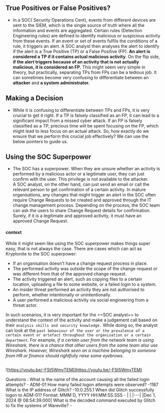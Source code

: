 ## True Positives or False Positives?
- In a SOC( Security Operations Cent), events from different devices are sent to the SIEM, which is the single source of truth where all the information and events are aggregated. Certain rules (Detection Engineering rules) are defined to identify malicious or suspicious activity from these events. If an event or set of events fulfils the conditions of a rule, it triggers an alert. A SOC analyst then analyses the alert to identify if the alert is a True Positive (TP) or a False Positive (FP). **An alert is considered a TP if it contains actual malicious activity**. On the flip side, **if the alert triggers because of an activity that is not actually malicious, it is considered an FP.** This might seem very simple in theory, but practically, separating TPs from FPs can be a tedious job. It can sometimes become very confusing to differentiate between an **attacker** and **a system administrator.**
## Making a Decision

- While it is confusing to differentiate between TPs and FPs, it is very crucial to get it right. If a TP is falsely classified as an FP, it can lead to a significant impact from a missed cyber attack. If an FP is falsely classified as a TP, precious time will be spent focusing on the FP, which might lead to less focus on an actual attack. So, how exactly do we ensure that we perform this crucial job effectively? We can use the below pointers to guide us.

## Using the SOC Superpower
- The SOC has a superpower. When they are unsure whether an activity is performed by a malicious actor or a legitimate user, they can just confirm with the user. This privilege is not available to the attacker. A SOC analyst, on the other hand, can just send an email or call the relevant person to get confirmation of a certain activity. In mature organisations, any changes that might trigger an alert in the SOC often require Change Requests to be created and approved through the IT change management process. Depending on the process, the SOC team can ask the users to share Change Request details for confirmation. Surely, if it is a legitimate and approved activity, it must have an approved Change Request.

#### context
While it might seem like using the SOC superpower makes things super easy, that is not always the case. There are cases which can act as Kryptonite to the SOC superpower:

- If an organisation doesn't have a change request process in place.
- The performed activity was outside the scope of the change request or was different from that of the approved change request.
- The activity triggered an alert, such as copying files to a certain location, uploading a file to some website, or a failed login to a system. 
- An insider threat performed an activity they are not authorised to perform, whether intentionally or unintentionally.
- A user performed a malicious activity via social engineering from a threat actor.

In such scenarios, it is very important for the ==SOC analyst== to understand the context of the activity and make a judgement call based on their `analysis skills and security knowledge.` While doing so, the analyst can look at the `past behaviour of the user or the prevalence of a certain event or artefact throughout the organisation or a certain department`. For example, *if a certain user from the network team is using Wireshark, there is a chance that other users from the same team also use Wireshark. However, Wireshark seen on a machine belonging to someone from HR or finance should rightfully raise some eyebrows.*

##

![https://youtu.be/-FSt5WmvTEM](https://youtu.be/-FSt5WmvTEM)

Questions : 
What is the name of the account causing all the failed login attempts? - ADM-01
How many failed logon attempts were observed? -1187
What is the IP address of Glitch? -10.0.255.1
When did Glitch successfully logon to ADM-01? Format: MMM D, YYYY HH:MM:SS.SSS - |   |
|---|
|Dec 1, 2024 @ 08:54:39.000|
What is the decoded command executed by Glitch to fix the systems of Wareville? -